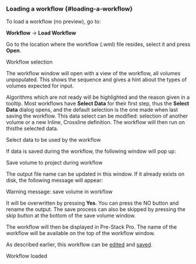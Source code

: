 ### Loading a workflow {#loading-a-workflow}

To load a workflow (no preview), go to:

**Workflow** → **Load Workflow**

Go to the location where the workflow (.wml) file resides, select it and press **Open**.

Workflow selection

The workflow window will open with a view of the workflow, all volumes unpopulated. This shows the sequence and gives a hint about the types of volumes expected for input.

Algorithms which are not ready will be highlighted and the reason given in a tooltip. Most workflows have **Select Data** for their first step, thus the **Select Data** dialog opens, and the default selection is the one made when last saving the workflow. This data select can be modified: selection of another volume or a new Inline, Crossline definition. The workflow will then run on thisthe selected data.

Select data to be used by the workflow

If data is saved during the workflow, the following window will pop up:

Save volume to project during workflow

The output file name can be updated in this window. If it already exists on disk, the following message will appear:

Warning message: save volume in workflow

It will be overwritten by pressing **Yes**. You can press the NO button and rename the output. The save process can also be skipped by pressing the skip button at the bottom of the save volume window.

The workflow will then be displayed in Pre-Stack Pro. The name of the workflow will be available on the top of the workflow window.

As described earlier, this workflow can be [edited](..\creation_and_editing_of_a_workflow\editing_of_a_workflow\README.md) and [saved](..\creation_and_editing_of_a_workflow\save_a_workflow.md).

Workflow loaded